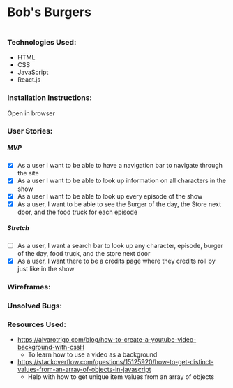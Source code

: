 # Bob's Burgers

<Image of homepage>

### Technologies Used:

- HTML
- CSS
- JavaScript
- React.js

### Installation Instructions:

Open in browser

### User Stories:

##### MVP

- [x] As a user I want to be able to have a navigation bar to navigate through the site
- [x] As a user I want to be able to look up information on all characters in the show
- [x] As a user I want to be able to look up every episode of the show
- [x] As a user, I want to be able to see the Burger of the day, the Store next door, and the food truck for each episode

##### Stretch

- [ ] As a user, I want a search bar to look up any character, episode, burger of the day, food truck, and the store next door
- [x] As a user, I want there to be a credits page where they credits roll by just like in the show

### Wireframes:

### Unsolved Bugs:

### Resources Used:

- https://alvarotrigo.com/blog/how-to-create-a-youtube-video-background-with-cssH
  - To learn how to use a video as a background
- https://stackoverflow.com/questions/15125920/how-to-get-distinct-values-from-an-array-of-objects-in-javascript
  - Help with how to get unique item values from an array of objects
